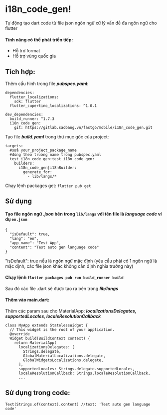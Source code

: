 # i18n_code_gen!

Tự động tạo dart code từ file json ngôn ngữ xử lý vấn đề đa ngôn ngữ cho flutter

#### Tính năng có thể phát triển tiếp:
- Hỗ trợ format
- Hỗ trợ vùng quốc gia

## Tích hợp:
Thêm cấu hình trong file ***pubspec.yaml***:
```
dependencies:  
  flutter_localizations:  
    sdk: flutter  
  flutter_cupertino_localizations: ^1.0.1
```
```
dev_dependencies:  
  build_runner: ^1.7.3  
  i18n_code_gen:
    git: https://gitlab.saobang.vn/fastgo/mobile/i18n_code_gen.git
```
Tạo file ***build.yaml*** trong thư mục gốc của project:
```
targets:  
  #sửa your_project_package_name 
  #đúng theo trường name trong pubspec.yaml  
  test_i18n_code_gen:test_i18n_code_gen:  
    builders:  
      i18n_code_gen|i18nBuilder:  
        generate_for:  
          - lib/langs/*
```
Chạy lệnh packages get:  ```flutter pub get```

## Sử dụng
#### Tạo file ngôn ngữ ***.json*** bên trong ```lib/langs``` với tên file là ***language code*** ví dụ ```en.json```
```
{  
  "isDefault": true,
  "lang": "en",  
  "app_name": "Test App",  
  "content": "Test auto gen language code"  
}
```
"isDefault": true nếu là ngôn ngữ mặc định (yêu cầu phải có 1 ngôn ngữ là mặc định, các file json khác không cần định nghĩa trường này)

#### Chạy lệnh  ```flutter packages pub run build_runner build```
Sau đó các file .dart sẽ được tạo ra bên trong ***lib/langs***
#### Thêm vào main.dart:
Thêm các param sau cho MaterialApp: ***localizationsDelegates, supportedLocales, localeResolutionCallback***
```
class MyApp extends StatelessWidget {  
  // This widget is the root of your application.  
  @override  
  Widget build(BuildContext context) {  
    return MaterialApp(  
      localizationsDelegates: [  
        Strings.delegate,  
        GlobalMaterialLocalizations.delegate,  
        GlobalWidgetsLocalizations.delegate,  
      ],  
      supportedLocales: Strings.delegate.supportedLocales,  
      localeResolutionCallback: Strings.localeResolutionCallback,  
      ...
```
## Sử dụng trong code:
```
Text(Strings.of(context).content) //text: 'Test auto gen language code'
```